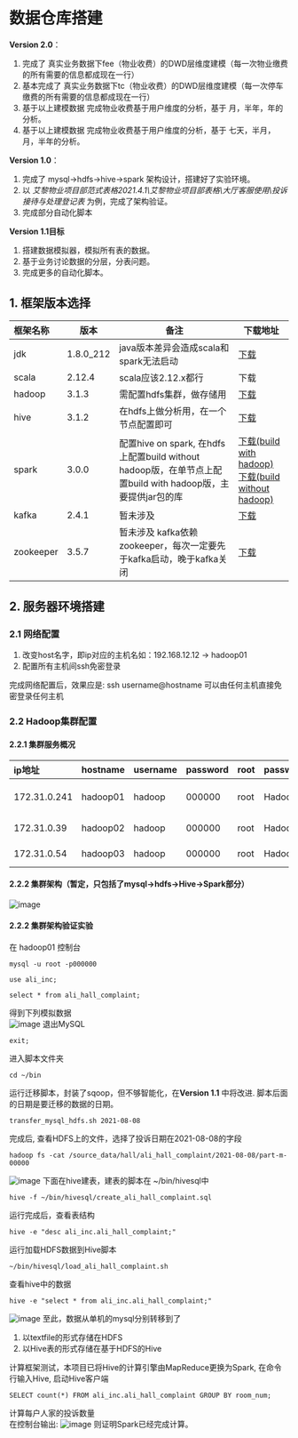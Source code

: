 # 数据仓库搭建

**Version 2.0**：<br>
1. 完成了 真实业务数据下fee（物业收费）的DWD层维度建模（每一次物业缴费的所有需要的信息都成现在一行）
2. 基本完成了 真实业务数据下tc（物业收费）的DWD层维度建模（每一次停车缴费的所有需要的信息都成现在一行）
3. 基于以上建模数据 完成物业收费基于用户维度的分析，基于 月，半年，年的分析。
4. 基于以上建模数据 完成物业收费基于用户维度的分析，基于 七天，半月，月，半年的分析。


**Version 1.0**：<br>
1. 完成了 mysql->hdfs->hive->spark 架构设计，搭建好了实验环境。
2. 以 *艾黎物业项目部范式表格2021.4.1\艾黎物业项目部表格\大厅客服使用\投诉接待与处理登记表* 为例，完成了架构验证。
3. 完成部分自动化脚本

**Version 1.1目标** <br>
1. 搭建数据模拟器，模拟所有表的数据。
2. 基于业务讨论数据的分层，分表问题。
3. 完成更多的自动化脚本。

## 1. 框架版本选择

|框架名称|版本|备注|下载地址|  
|:-------|---|-------|--|
|jdk|1.8.0_212|java版本差异会造成scala和spark无法启动|[下载]()|
|scala|2.12.4|scala应该2.12.x都行|下载|
|hadoop|3.1.3|需配置hdfs集群，做存储用|[下载](https://drive.google.com/file/d/1WAcF_Vy26GgC1Fdw1R1nLquYFMReszsz/view?usp=sharing)|
|hive|3.1.2|在hdfs上做分析用，在一个节点配置即可|[下载](https://drive.google.com/file/d/1jNhC-qrCwT39enyDqvgDnmXhOt7rRO_F/view?usp=sharing)|
|spark|3.0.0|配置hive on spark, 在hdfs上配置build without hadoop版，在单节点上配置build with hadoop版，主要提供jar包的库|[下载(build with hadoop)](https://drive.google.com/file/d/1Q3W4NG332qyvmZQeIQ_oyZdrlnHx8nLn/view?usp=sharing)<br> [下载(build without hadoop)](https://drive.google.com/file/d/1rvdVzuSaQvJVinAgokc-RX2uMpEYWZvR/view?usp=sharing)|
|kafka|2.4.1|暂未涉及|[下载](https://drive.google.com/file/d/1isVqJ0j3OtAs2MeZsk6g0lQBElteBZr4/view?usp=sharing)|
|zookeeper|3.5.7|暂未涉及 kafka依赖zookeeper，每次一定要先于kafka启动，晚于kafka关闭|[下载](https://drive.google.com/file/d/1wFcXjod5o_-lXXfYWXEwVylVYEIRWolf/view?usp=sharing)|

## 2. 服务器环境搭建
### 2.1 网络配置
1. 改变host名字，即ip对应的主机名如：192.168.12.12 -> hadoop01
2. 配置所有主机间ssh免密登录

完成网络配置后，效果应是: ssh username@hostname 可以由任何主机直接免密登录任何主机

### 2.2 Hadoop集群配置
#### 2.2.1 集群服务概况

|ip地址|hostname|username|password|root|password|集群中角色|
|:-------|---|-------|--|----|--|--|
|172.31.0.241| hadoop01|hadoop|000000|root|Hadoop.|NameNode<br>DataNode<br>JobHistoryServer|
|172.31.0.39|  hadoop02|hadoop|000000|root|Hadoop.|ResourceManager<br>DataNode|
|172.31.0.54|  hadoop03|hadoop|000000|root|Hadoop.|secondartNameNode<br>DataNode|

#### 2.2.2 集群架构（暂定，只包括了mysql->hdfs->Hive->Spark部分）
![image](https://user-images.githubusercontent.com/44830402/128547756-b8529df6-68b3-48f1-b01c-99e40dc8eff7.png)

#### 2.2.2 集群架构验证实验
在 hadoop01 控制台
```
mysql -u root -p000000
```
```
use ali_inc;
```
```
select * from ali_hall_complaint;
```
得到下列模拟数据<br>
![image](https://user-images.githubusercontent.com/44830402/128549167-275c5956-2751-4fd5-8e5d-215ea19c03d7.png)
退出MySQL<br>
```
exit;
```
进入脚本文件夹<br>
```
cd ~/bin
```
运行迁移脚本，封装了sqoop，但不够智能化，在**Version 1.1** 中将改进. 脚本后面的日期是要迁移的数据的日期。
```
transfer_mysql_hdfs.sh 2021-08-08
```
完成后, 查看HDFS上的文件，选择了投诉日期在2021-08-08的字段<br>
```
hadoop fs -cat /source_data/hall/ali_hall_complaint/2021-08-08/part-m-00000
```
![image](https://user-images.githubusercontent.com/44830402/128550639-94eefa5b-0cc3-46ec-bc70-51aeec3e189e.png)
下面在hive建表，建表的脚本在 ~/bin/hivesql中
```
hive -f ~/bin/hivesql/create_ali_hall_complaint.sql
```
运行完成后，查看表结构
```
hive -e "desc ali_inc.ali_hall_complaint;"
```
运行加载HDFS数据到Hive脚本
```
~/bin/hivesql/load_ali_hall_complaint.sh
```
查看hive中的数据
```
hive -e "select * from ali_inc.ali_hall_complaint;"
```
![image](https://user-images.githubusercontent.com/44830402/128551829-8fe213f7-caa6-416f-a374-653d9d5ee42f.png)
至此，数据从单机的mysql分别转移到了
1. 以textfile的形式存储在HDFS
2. 以Hive表的形式存储在基于HDFS的Hive

计算框架测试，本项目已将Hive的计算引擎由MapReduce更换为Spark, 在命令行输入Hive, 启动Hive客户端
```
SELECT count(*) FROM ali_inc.ali_hall_complaint GROUP BY room_num;
```
计算每户人家的投诉数量<br>
在控制台输出:
![image](https://user-images.githubusercontent.com/44830402/128552828-2d3a1616-4ede-42d8-8610-82aef1032313.png)
则证明Spark已经完成计算。
